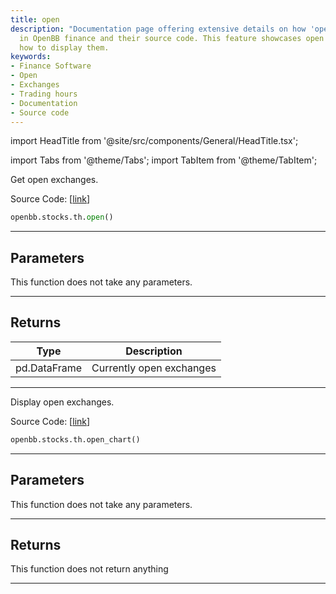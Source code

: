 ```yaml
---
title: open
description: "Documentation page offering extensive details on how 'open' feature functions"
  in OpenBB finance and their source code. This feature showcases open exchanges and
  how to display them.
keywords:
- Finance Software
- Open
- Exchanges
- Trading hours
- Documentation
- Source code
---
```


import HeadTitle from '@site/src/components/General/HeadTitle.tsx';

<HeadTitle title="stocks.th.open - Reference | OpenBB SDK Docs" />

import Tabs from '@theme/Tabs';
import TabItem from '@theme/TabItem';

<Tabs>
<TabItem value="model" label="Model" default>

Get open exchanges.

Source Code: [[link](https://github.com/OpenBB-finance/OpenBBTerminal/tree/main/openbb_terminal/stocks/tradinghours/bursa_model.py#L54)]

```python
openbb.stocks.th.open()
```

---

## Parameters

This function does not take any parameters.

---

## Returns

| Type | Description |
| ---- | ----------- |
| pd.DataFrame | Currently open exchanges |
---

</TabItem>
<TabItem value="view" label="Chart">

Display open exchanges.

Source Code: [[link](https://github.com/OpenBB-finance/OpenBBTerminal/tree/main/openbb_terminal/stocks/tradinghours/bursa_view.py#L44)]

```python
openbb.stocks.th.open_chart()
```

---

## Parameters

This function does not take any parameters.

---

## Returns

This function does not return anything

---

</TabItem>
</Tabs>
